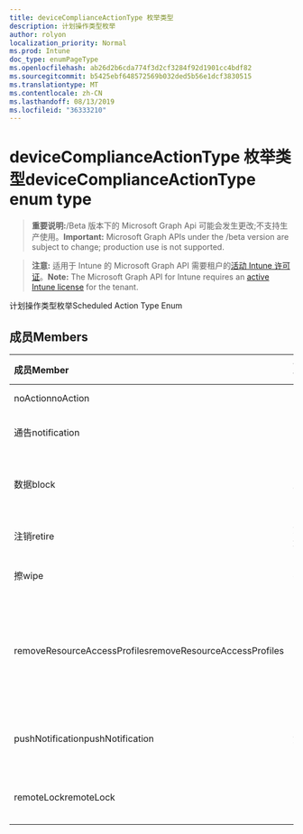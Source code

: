 ```yaml
---
title: deviceComplianceActionType 枚举类型
description: 计划操作类型枚举
author: rolyon
localization_priority: Normal
ms.prod: Intune
doc_type: enumPageType
ms.openlocfilehash: ab26d2b6cda774f3d2cf3284f92d1901cc4bdf82
ms.sourcegitcommit: b5425ebf648572569b032ded5b56e1dcf3830515
ms.translationtype: MT
ms.contentlocale: zh-CN
ms.lasthandoff: 08/13/2019
ms.locfileid: "36333210"
---
```

# <a name="devicecomplianceactiontype-enum-type"></a><span data-ttu-id="c8b8e-103">deviceComplianceActionType 枚举类型</span><span class="sxs-lookup"><span data-stu-id="c8b8e-103">deviceComplianceActionType enum type</span></span>

> <span data-ttu-id="c8b8e-104">**重要说明:**/Beta 版本下的 Microsoft Graph Api 可能会发生更改;不支持生产使用。</span><span class="sxs-lookup"><span data-stu-id="c8b8e-104">**Important:** Microsoft Graph APIs under the /beta version are subject to change; production use is not supported.</span></span>

> <span data-ttu-id="c8b8e-105">**注意:** 适用于 Intune 的 Microsoft Graph API 需要租户的[活动 Intune 许可证](https://go.microsoft.com/fwlink/?linkid=839381)。</span><span class="sxs-lookup"><span data-stu-id="c8b8e-105">**Note:** The Microsoft Graph API for Intune requires an [active Intune license](https://go.microsoft.com/fwlink/?linkid=839381) for the tenant.</span></span>

<span data-ttu-id="c8b8e-106">计划操作类型枚举</span><span class="sxs-lookup"><span data-stu-id="c8b8e-106">Scheduled Action Type Enum</span></span>

## <a name="members"></a><span data-ttu-id="c8b8e-107">成员</span><span class="sxs-lookup"><span data-stu-id="c8b8e-107">Members</span></span>
|<span data-ttu-id="c8b8e-108">成员</span><span class="sxs-lookup"><span data-stu-id="c8b8e-108">Member</span></span>|<span data-ttu-id="c8b8e-109">值</span><span class="sxs-lookup"><span data-stu-id="c8b8e-109">Value</span></span>|<span data-ttu-id="c8b8e-110">说明</span><span class="sxs-lookup"><span data-stu-id="c8b8e-110">Description</span></span>|
|:---|:---|:---|
|<span data-ttu-id="c8b8e-111">noAction</span><span class="sxs-lookup"><span data-stu-id="c8b8e-111">noAction</span></span>|<span data-ttu-id="c8b8e-112">0</span><span class="sxs-lookup"><span data-stu-id="c8b8e-112">0</span></span>|<span data-ttu-id="c8b8e-113">无操作</span><span class="sxs-lookup"><span data-stu-id="c8b8e-113">No Action</span></span>|
|<span data-ttu-id="c8b8e-114">通告</span><span class="sxs-lookup"><span data-stu-id="c8b8e-114">notification</span></span>|<span data-ttu-id="c8b8e-115">1</span><span class="sxs-lookup"><span data-stu-id="c8b8e-115">1</span></span>|<span data-ttu-id="c8b8e-116">发送通知</span><span class="sxs-lookup"><span data-stu-id="c8b8e-116">Send Notification</span></span>|
|<span data-ttu-id="c8b8e-117">数据</span><span class="sxs-lookup"><span data-stu-id="c8b8e-117">block</span></span>|<span data-ttu-id="c8b8e-118">双面</span><span class="sxs-lookup"><span data-stu-id="c8b8e-118">2</span></span>|<span data-ttu-id="c8b8e-119">阻止 AAD 中的设备</span><span class="sxs-lookup"><span data-stu-id="c8b8e-119">Block the device in AAD</span></span>|
|<span data-ttu-id="c8b8e-120">注销</span><span class="sxs-lookup"><span data-stu-id="c8b8e-120">retire</span></span>|<span data-ttu-id="c8b8e-121">第三章</span><span class="sxs-lookup"><span data-stu-id="c8b8e-121">3</span></span>|<span data-ttu-id="c8b8e-122">停用设备</span><span class="sxs-lookup"><span data-stu-id="c8b8e-122">Retire the device</span></span>|
|<span data-ttu-id="c8b8e-123">擦</span><span class="sxs-lookup"><span data-stu-id="c8b8e-123">wipe</span></span>|<span data-ttu-id="c8b8e-124">4</span><span class="sxs-lookup"><span data-stu-id="c8b8e-124">4</span></span>|<span data-ttu-id="c8b8e-125">擦除设备</span><span class="sxs-lookup"><span data-stu-id="c8b8e-125">Wipe the device</span></span>|
|<span data-ttu-id="c8b8e-126">removeResourceAccessProfiles</span><span class="sxs-lookup"><span data-stu-id="c8b8e-126">removeResourceAccessProfiles</span></span>|<span data-ttu-id="c8b8e-127">5</span><span class="sxs-lookup"><span data-stu-id="c8b8e-127">5</span></span>|<span data-ttu-id="c8b8e-128">从设备中删除资源访问配置文件</span><span class="sxs-lookup"><span data-stu-id="c8b8e-128">Remove Resource Access Profiles from the device</span></span>|
|<span data-ttu-id="c8b8e-129">pushNotification</span><span class="sxs-lookup"><span data-stu-id="c8b8e-129">pushNotification</span></span>|<span data-ttu-id="c8b8e-130">第</span><span class="sxs-lookup"><span data-stu-id="c8b8e-130">9</span></span>|<span data-ttu-id="c8b8e-131">将推送通知发送到设备</span><span class="sxs-lookup"><span data-stu-id="c8b8e-131">Send push notification to device</span></span>|
|<span data-ttu-id="c8b8e-132">remoteLock</span><span class="sxs-lookup"><span data-stu-id="c8b8e-132">remoteLock</span></span>|<span data-ttu-id="c8b8e-133">10 </span><span class="sxs-lookup"><span data-stu-id="c8b8e-133">10</span></span>|<span data-ttu-id="c8b8e-134">远程锁定设备</span><span class="sxs-lookup"><span data-stu-id="c8b8e-134">Remotely lock the device</span></span>|



